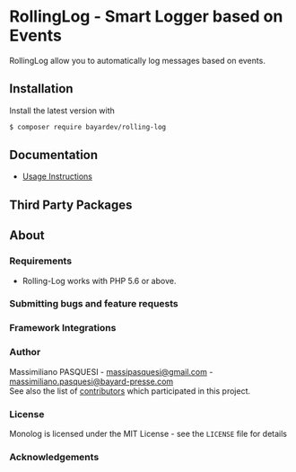 # RollingLog - Smart Logger based on Events

RollingLog allow you to automatically log messages based on events.


## Installation

Install the latest version with

```bash
$ composer require bayardev/rolling-log
```

## Documentation

- [Usage Instructions](doc/01-usage.md)

## Third Party Packages

## About

### Requirements

- Rolling-Log works with PHP 5.6 or above.

### Submitting bugs and feature requests

### Framework Integrations

### Author

Massimiliano PASQUESI - <massipasquesi@gmail.com> - <massimiliano.pasquesi@bayard-presse.com> <br />
See also the list of [contributors](https://github.com/bayardev/rolling-log/graphs/contributors) which participated in this project.

### License

Monolog is licensed under the MIT License - see the `LICENSE` file for details

### Acknowledgements

